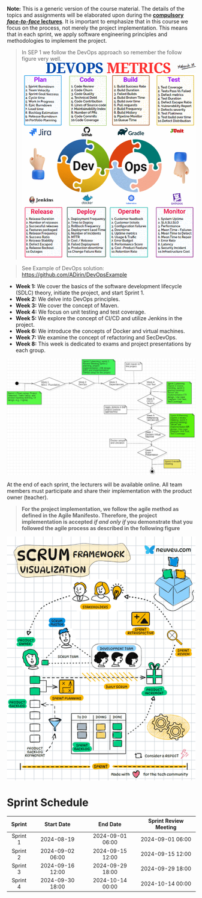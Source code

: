 **Note:** This is a generic version of the course material. The details of the topics and assignments will be elaborated upon during the **<ins>compulsory *face-to-face* lectures</ins>**. It is important to emphasize that in this course we focus on the process, not merely the project implementation. This means that in each sprint, we apply software engineering principles and methodologies to implement the project.


> In SEP 1 we follow the DevOps approach so remember the follow figure very well.
 ![DevOps introduction](Images/DevOps.gif)


>  See Example of DevOps solution: https://github.com/ADirin/DevOpsExample

- **Week 1:** We cover the basics of the software development lifecycle (SDLC) theory, initiate the project, and start Sprint 1.
- **Week 2:** We delve into DevOps principles.
- **Week 3:** We cover the concept of Maven.
- **Week 4:** We focus on unit testing and test coverage.
- **Week 5:** We explore the concept of CI/CD and utilize Jenkins in the project.
- **Week 6:** We introduce the concepts of Docker and virtual machines.
- **Week 7:** We examine the concept of refactoring and SecDevOps.
- **Week 8:** This week is dedicated to exams and project presentations by each group.


![Sample Image](Images/ThecourseOutlines.JPG)

At the end of each sprint, the lecturers will be available online. All team members must participate and share their implementation with the product owner (teacher).
> **For the project implementation, we follow the agile method as defined in the Agile Manifesto. Therefore, the project implementation is accepted *if and only if* you demonstrate that you followed the agile process as described in the following figure**

![Project Implementation](Images/Scrum.gif)

# Sprint Schedule

|   Sprint   |   Start Date   |       End Date       | Sprint Review Meeting |
|:----------:|:--------------:|:--------------------:|:---------------------:|
|  Sprint 1  | 2024-08-19     | 2024-09-01 06:00     | 2024-09-01 06:00      |
|  Sprint 2  | 2024-09-02 06:00 | 2024-09-15 12:00     | 2024-09-15 12:00      |
|  Sprint 3  | 2024-09-16 12:00 | 2024-09-29 18:00     | 2024-09-29 18:00      |
|  Sprint 4  | 2024-09-30 18:00 | 2024-10-14 00:00     | 2024-10-14 00:00      |
